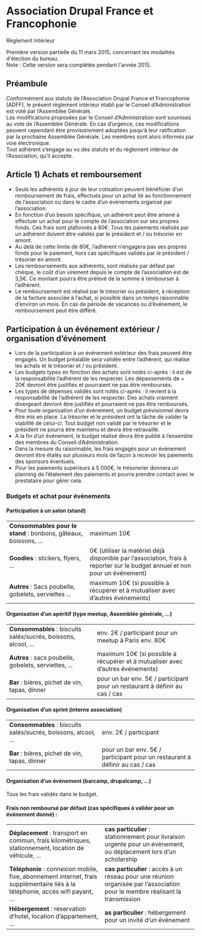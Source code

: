 # Association Drupal France et Francophonie  
Règlement Intérieur 

Première version partielle du 11 mars 2015, concernant les modalités d'élection du bureau.  
Note : Cette version sera complétée pendant l'année 2015. 

## Préambule
Conformément aux statuts de l’Association Drupal France et Francophonie (ADFF), le présent règlement intérieur établi par le Conseil d’Administration est voté par l’Assemblée Générale.  
Les modifications proposées par le Conseil d’Administration sont soumises au vote de l’Assemblée Générale. En cas d’urgence, ces modifications peuvent cependant être provisoirement adoptées jusqu’à leur ratification par la prochaine Assemblée Générale. Les membres sont alors informés par voie électronique.  
Tout adhérent s’engage au vu des statuts et du règlement intérieur de l’Association, qu’il accepte.

## Article 1) Achats et remboursement

* Seuls les adhérents à jour de leur cotisation peuvent bénéficier d’un remboursement de frais, effectués pour un achat lié au fonctionnement de l’association ou dans le cadre d’un événements organisé par l’association.
* En fonction d’un besoin spécifique, un adhérent peut être amené à effectuer un achat pour le compte de l’association sur ses propres fonds. Ces frais sont plafonnés à 80€. Tous les paiements réalisés par un adhérent doivent être validés par le président et / ou trésorier en amont.
* Au delà de cette limite de 80€, l’adhérent n’engagera pas ses propres fonds pour le paiement, hors cas spécifiques validés par le président / trésorier en amont.
* Les remboursements aux adhérents, sont réalisés par défaut par chèque, le coût d’un virement depuis le compte de l’association est de 3,5€. Ce montant pourra être prélevé de la somme à rembourser à l’adhérent.
* Le remboursement est réalisé par le trésorier ou président, à réception de la facture associée à l’achat, si possible dans un temps raisonnable d’environ un mois. En cas de période de vacances ou d’événement, le remboursement peut être différé.

## Participation à un événement extérieur / organisation d’événement

* Lors de la participation à un événement extérieur des frais peuvent être engagés. Un budget préalable sera validée entre l’adhérent, qui réalise les achats et le trésorier et / ou président.
* Les budgets types en fonction des achats sont notés ci-après : il est de la responsabilité l’adhérent de les respecter. Les dépassements de + 20€ devront être justifiés et pourraient ne pas être remboursés. 
* Les types de dépenses validés sont notés ci-après : il revient à la responsabilité de l’adhérent de les respecter. Des achats vraiment divergeant devront être justifiés et pourraient ne pas être remboursés.
* Pour toute organisation d’un événement, un budget prévisionnel devra être mis en place. La trésorier et le président ont la tâche de valider la viabilité de celui-ci. Tout budget non validé par le trésorier et le président ne pourra être maintenu et devra être retravaillé.
* A la fin d’un événement, le budget réalisé devra être publié à l’ensemble des membres du Conseil d’Administration.
* Dans la mesure du raisonnable, les frais engagés pour un événement devront être étalés sur plusieurs mois de façon à recevoir les paiements des sponsors éventuels.
* Pour les paiements supérieurs à 5 000€, le trésorerier donnera un planning de l’étalement des paiements et pourra prendre contact avec le prestataire pour gérer cela.

### Budgets et achat pour événements
#### Participation à un salon (stand)

|  |  |
|---|---|
| __Consommables pour le stand__ : bonbons, gâteaux, boissons, ...  | maximum 10€  |
| __Goodies__ : stickers, flyers, ...  | 0€ (utiliser la matériel déjà disponible par l’association, frais à reporter sur le budget annuel et non pour un événement)  |
| __Autres__ : Sacs poubelle, gobelets, serviettes ...  | maximum 10€ (si possible à récupérer et à mutualiser avec d’autres événements)  |

#### Organisation d’un apéritif (type meetup, Assemblée générale, ...)

|  |  |
|---|---|
| __Consommables__ : biscuits salés/sucrés, boissons, alcool, ... | env. 2€ / participant pour un meetup à Paris env. 80€ |
| __Autres__ : sacs poubelle, gobelets, serviettes, ... | maximum 10€ (si possible à récupérer et à mutualiser avec d’autres événements) |
| __Bar__ : bières, pichet de vin, tapas, dinner  | pour un bar env. 5€ / participant pour un restaurant à définir au cas / cas |

#### Organisation d’un sprint (interne association)

|  |  |
|---|---|
| __Consommables__ : biscuits salés/sucrés, boissons, alcool, ... | env. 2€ / participant |
| __Bar__ : bières, pichet de vin, tapas, dinner  | pour un bar env. 5€ / participant pour un restaurant à définir au cas / cas |

#### Organisation d’un événement (barcamp, drupalcamp, …)

Tous les frais validés dans le budget.

#### Frais non remboursé par défaut (cas spécifiques à valider pour un événement donné) : 

|  |  |
|---|---|
| __Déplacement__ : transport en commun, frais kilométriques, stationnement, location de véhicule, ... | __cas particulier__ : stationnement pour livraison urgente pour un événement, ou déplacement lors d’un scholarship |
| __Téléphonie__ : connexion mobile, fixe, abonnement internet, frais supplémentaire liés à la téléphonie, accès wifi payant, ... | __cas particulier__ : accès à un réseau pour une réunion organisée par l’association pour le membre réalisant la transmission |
| __Hébergement__ : réservation d’hotel, location d’appartement, ...  | __as particulier__ : hébergement pour un invité d’un événement |
